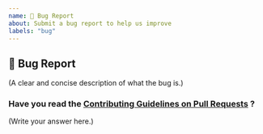 ```yaml
---
name: 🐛 Bug Report
about: Submit a bug report to help us improve
labels: "bug"
---
```


## 🐛 Bug Report

(A clear and concise description of what the bug is.)

### Have you read the [Contributing Guidelines on Pull Requests](https://github.com/DSC-SIST/Event-Aggregator/blob/main/CONTRIBUTING.md) ?

(Write your answer here.)